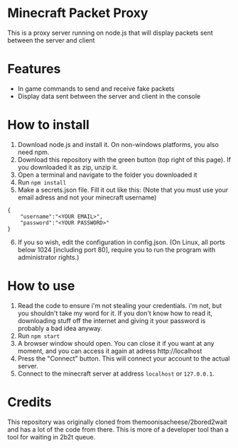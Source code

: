 # Minecraft Packet Proxy
This is a proxy server running on node.js that will display packets sent between the server and client

# Features
* In game commands to send and receive fake packets
* Display data sent between the server and client in the console

# How to install
1. Download node.js and install it. On non-windows platforms, you also need npm.
2. Download this repository with the green button (top right of this page). If you downloaded it as zip, unzip it.
3. Open a terminal and navigate to the folder you downloaded it
4. Run `npm install`
5. Make a secrets.json file. Fill it out like this: (Note that you must use your email adress and not your minecraft username)
```
{
    "username":"<YOUR EMAIL>",
    "password":"<YOUR PASSWORD>"
}
```
6. If you so wish, edit the configuration in config.json. (On Linux, all ports below 1024 \[including port 80\], require you to run the program with administrator rights.)

# How to use
1. Read the code to ensure i'm not stealing your credentials. i'm not, but you shouldn't take my word for it. If you don't know how to read it, downloading stuff off the internet and giving it your password is probably a bad idea anyway.
2. Run `npm start`
3. A browser window should open. You can close it if you want at any moment, and you can access it again at adress http://localhost
4. Press the "Connect" button. This will connect your account to the actual server.
5. Connect to the minecraft server at address `localhost` or `127.0.0.1`.

# Credits
This repository was originally cloned from themoonisacheese/2bored2wait and has a lot of the code from there. This is more of a developer tool than a tool for waiting in 2b2t queue.
